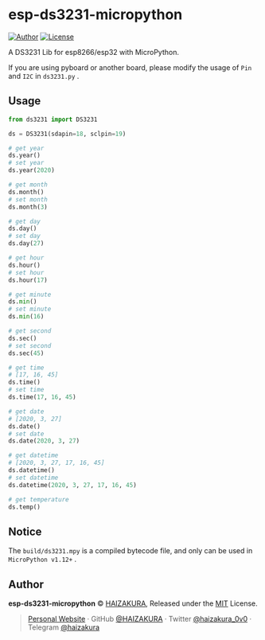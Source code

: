 # esp-ds3231-micropython
[![Author](https://img.shields.io/badge/Author-HAIZAKURA-b68469?style=flat-square)](https://nya.run) [![License](https://img.shields.io/github/license/HAIZAKURA/esp-ds3231-micropython?style=flat-square)](./LICENSE)

A DS3231 Lib for esp8266/esp32 with MicroPython.

If you are using pyboard or another board, please modify the usage of `Pin` and `I2C` in `ds3231.py` .

## Usage

```python
from ds3231 import DS3231

ds = DS3231(sdapin=18, sclpin=19)

# get year
ds.year()
# set year
ds.year(2020)

# get month
ds.month()
# set month
ds.month(3)

# get day
ds.day()
# set day
ds.day(27)

# get hour
ds.hour()
# set hour
ds.hour(17)

# get minute
ds.min()
# set minute
ds.min(16)

# get second
ds.sec()
# set second
ds.sec(45)

# get time
# [17, 16, 45]
ds.time()
# set time
ds.time(17, 16, 45)

# get date
# [2020, 3, 27]
ds.date()
# set date
ds.date(2020, 3, 27)

# get datetime
# [2020, 3, 27, 17, 16, 45]
ds.datetime()
# set datetime
ds.datetime(2020, 3, 27, 17, 16, 45)

# get temperature
ds.temp()
```

## Notice

The `build/ds3231.mpy` is a compiled bytecode file, and only can be used in `MicroPython v1.12+` .

## Author

**esp-ds3231-micropython** © [HAIZAKURA](https://nya.run), Released under the [MIT](./LICENSE) License.

> [Personal Website](https://nya.run) · GitHub [@HAIZAKURA](https://github.com/HAIZAKURA) · Twitter [@haizakura_0v0](https://twitter.com/haizakura_0v0) · Telegram [@haizakura](https://t.me/haizakura)